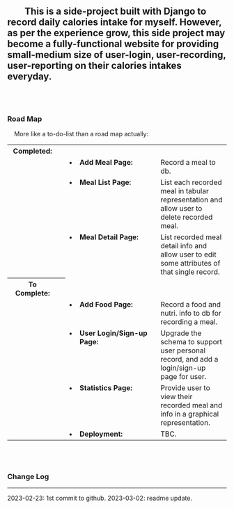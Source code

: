 ## &nbsp;&nbsp;&nbsp;&nbsp;&nbsp;&nbsp;&nbsp;&nbsp;This is a side-project built with Django to record daily calories intake for myself. However, as per the experience grow, this side project may become a fully-functional website for providing small-medium size of user-login, user-recording, user-reporting on their calories intakes everyday.
<br><br>

### Road Map
&nbsp;&nbsp;&nbsp;&nbsp;More like a to-do-list than a road map actually:
<table style="width:100%">
    <tbody>
        <tr>
            <th style="width:100px">Completed:</th><th></th><th></th><th></th>
        </tr>
        <tr><td style="width:100px"></td><td style="width:1px;"><td style="vertical-align: top;">&bull;</td><td style="width:170px; vertical-align: top;"><b>Add Meal Page:</b></td><td>Record a meal to db.</td></tr>
        <tr><td style="width:100px"></td><td style="width:1px;"><td style="vertical-align: top;">&bull;</td><td style="width:170px; vertical-align: top;"><b>Meal List Page:</b></td><td>List each recorded meal in tabular representation and allow user to delete recorded meal.</td></tr>
        <tr><td style="width:100px"></td><td style="width:1px;"><td style="vertical-align: top;">&bull;</td><td style="width:170px; vertical-align: top;"><b>Meal Detail Page:</b></td><td>List recorded meal detail info and allow user to edit some attributes of that single record.</td></tr>
        <tr>
            <th style="width:100px">To Complete:</th><th></th>
        </tr>
        <tr><td style="width:100px"></td><td style="width:1px;"><td style="vertical-align: top;">&bull;</td><td style="width:170px; vertical-align: top;"><b>Add Food Page:</b></td><td>Record a food and nutri. info to db for recording a meal.</td></tr>
        <tr><td style="width:100px"></td><td style="width:1px;"><td style="vertical-align: top;">&bull;</td><td style="width:170px; vertical-align: top;"><b>User Login/Sign-up Page:</b></td><td>Upgrade the schema to support user personal record, and add a login/sign-up page for user.</td></tr>
        <tr><td style="width:100px"></td><td style="width:1px;"><td style="vertical-align: top;">&bull;</td><td style="width:170px; vertical-align: top;"><b>Statistics Page:</b></td><td>Provide user to view their recorded meal and info in a graphical representation.</td></tr>
        <tr><td style="width:100px"></td><td style="width:1px;"><td style="vertical-align: top;">&bull;</td><td style="width:170px; vertical-align: top;"><b>Deployment:</b></td><td>TBC.</td></tr>
    </tbody>
</table>
<br><br>

### Change Log
<hr />
2023-02-23: 1st commit to github.
2023-03-02: readme update.